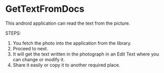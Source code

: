 # GetTextFromDocs

This android application can read the text from the picture.

STEPS:

1. You fetch the photo into the application from the library.
2. Proceed to next.
3. It will get the text written in the photograph in an Edit Text where you can change or modify it.
4. Share it easily or copy it to another required place.
